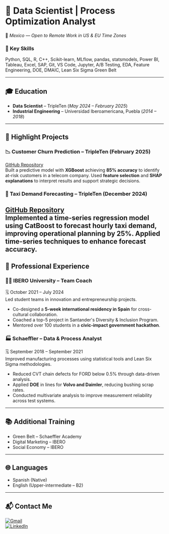 # 💼 Data Scientist | Process Optimization Analyst  
📍 *Mexico — Open to Remote Work in US & EU Time Zones*  

### 🧠 Key Skills  
Python, SQL, R, C++, Scikit-learn, MLflow, pandas, statsmodels, Power BI, Tableau, Excel, SAP, Git, VS Code, Jupyter, A/B Testing, EDA, Feature Engineering, DOE, DMAIC, Lean Six Sigma Green Belt  

---

## 🎓 Education  
- **Data Scientist** – TripleTen (_May 2024 – February 2025_)  
- **Industrial Engineering** – Universidad Iberoamericana, Puebla (_2014 – 2018_)  
---

## 🚀 Highlight Projects  

### 📉 Customer Churn Prediction – TripleTen (February 2025)  
[GitHub Repository](https://github.com/MPOrtiz/Interconnect)   
Built a predictive model with **XGBoost** achieving **85% accuracy** to identify at-risk customers in a telecom company. Used **feature selection** and **SHAP explanations** to interpret results and support strategic decisions.

### 🚖 Taxi Demand Forecasting – TripleTen (December 2024)  
[GitHub Repository](https://github.com/MPOrtiz/SweetLifeTaxi_TemporalSeries)  
Implemented a time-series regression model using **CatBoost** to forecast hourly taxi demand, improving operational planning by **25%**. Applied time-series techniques to enhance forecast accuracy.
---

## 🧳 Professional Experience  

### 👩‍🏫 IBERO University – Team Coach  
🗓️ October 2021 – July 2024  
Led student teams in innovation and entrepreneurship projects.  

- Co-designed a **5-week international residency in Spain** for cross-cultural collaboration.  
- Coached a top-5 project in Santander's Diversity & Inclusion Program.  
- Mentored over 100 students in a **civic-impact government hackathon**.  

### 🏭 Schaeffler – Data & Process Analyst  
🗓️ September 2018 – September 2021  
Improved manufacturing processes using statistical tools and Lean Six Sigma methodologies.  

- Reduced CVT chain defects for FORD below 0.5% through data-driven analysis.  
- Applied **DOE** in lines for **Volvo and Daimler**, reducing bushing scrap rates.  
- Conducted multivariate analysis to improve measurement reliability across test systems.  
---

## 📚 Additional Training  
- Green Belt – Schaeffler Academy  
- Digital Marketing – IBERO  
- Social Economy – IBERO  
---

## 🌐 Languages  
- Spanish (Native)  
- English (Upper-intermediate – B2)  
---

## 📬 Contact Me  
[![Gmail](https://img.shields.io/badge/Gmail-D14836?style=for-the-badge&logo=gmail&logoColor=white)](mailto:marthapatricia.orma@gmail.com)  
[![LinkedIn](https://img.shields.io/badge/LinkedIn-0077B5?style=for-the-badge&logo=linkedin&logoColor=white)](https://www.linkedin.com/in/marthapatriciaortiz/)  
